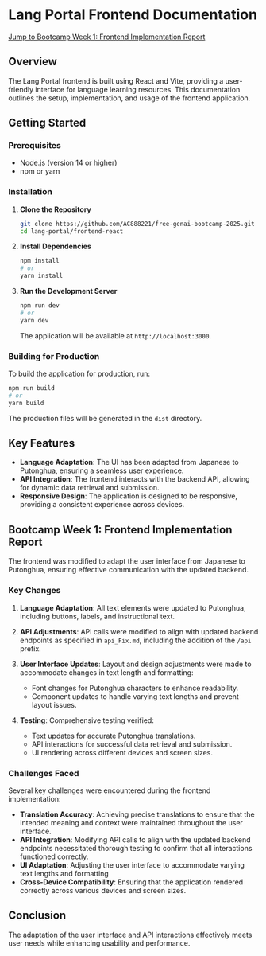 # Lang Portal Frontend Documentation

[Jump to Bootcamp Week 1: Frontend Implementation Report](https://github.com/AC888221/free-genai-bootcamp-2025/blob/main/lang-portal/frontend-react/README.md#bootcamp-week-1-frontend-implementation-report)

## Overview
The Lang Portal frontend is built using React and Vite, providing a user-friendly interface for language learning resources. This documentation outlines the setup, implementation, and usage of the frontend application.

## Getting Started

### Prerequisites
- Node.js (version 14 or higher)
- npm or yarn

### Installation

1. **Clone the Repository**
   ```bash
   git clone https://github.com/AC888221/free-genai-bootcamp-2025.git
   cd lang-portal/frontend-react
   ```

2. **Install Dependencies**
   ```bash
   npm install
   # or
   yarn install
   ```

3. **Run the Development Server**
   ```bash
   npm run dev
   # or
   yarn dev
   ```
   The application will be available at `http://localhost:3000`.

### Building for Production
To build the application for production, run:
```bash
npm run build
# or
yarn build
```
The production files will be generated in the `dist` directory.

## Key Features
- **Language Adaptation**: The UI has been adapted from Japanese to Putonghua, ensuring a seamless user experience.
- **API Integration**: The frontend interacts with the backend API, allowing for dynamic data retrieval and submission.
- **Responsive Design**: The application is designed to be responsive, providing a consistent experience across devices.

## Bootcamp Week 1: Frontend Implementation Report

The frontend was modified to adapt the user interface from Japanese to Putonghua, ensuring effective communication with the updated backend.

### Key Changes

1. **Language Adaptation**: All text elements were updated to Putonghua, including buttons, labels, and instructional text.

2. **API Adjustments**: API calls were modified to align with updated backend endpoints as specified in `api_Fix.md`, including the addition of the `/api` prefix.

3. **User Interface Updates**: Layout and design adjustments were made to accommodate changes in text length and formatting:
   - Font changes for Putonghua characters to enhance readability.
   - Component updates to handle varying text lengths and prevent layout issues.

4. **Testing**: Comprehensive testing verified:
   - Text updates for accurate Putonghua translations.
   - API interactions for successful data retrieval and submission.
   - UI rendering across different devices and screen sizes.

### Challenges Faced
Several key challenges were encountered during the frontend implementation:
- **Translation Accuracy**: Achieving precise translations to ensure that the intended meaning and context were maintained throughout the user interface.
- **API Integration**: Modifying API calls to align with the updated backend endpoints necessitated thorough testing to confirm that all interactions functioned correctly.
- **UI Adaptation**: Adjusting the user interface to accommodate varying text lengths and formatting
- **Cross-Device Compatibility**: Ensuring that the application rendered correctly across various devices and screen sizes.

## Conclusion
The adaptation of the user interface and API interactions effectively meets user needs while enhancing usability and performance.
